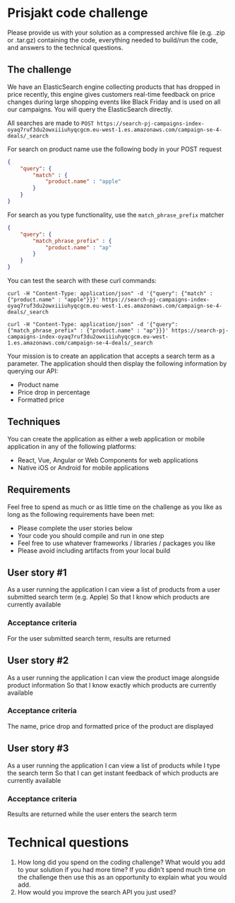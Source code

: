 # Prisjakt code challenge

Please provide us with your solution as a compressed archive file (e.g. .zip or .tar.gz) containing the code, everything needed to build/run the code, and answers to the technical questions.

## The challenge
We have an ElasticSearch engine collecting products that has dropped in price recently, this engine gives customers real-time feedback on price changes during large shopping events like Black Friday and is used on all our campaigns. You will query the ElasticSearch directly.

All searches are made to `POST https://search-pj-campaigns-index-oyaq7ruf3du2owxiiiuhyqcgcm.eu-west-1.es.amazonaws.com/campaign-se-4-deals/_search`

For search on product name use the following body in your POST request

```json
{
    "query": {
        "match" : {
            "product.name" : "apple"
        }
    }
}
```

For search as you type functionality, use the `match_phrase_prefix` matcher

```json
{
    "query": {
        "match_phrase_prefix" : {
            "product.name" : "ap"
        }
    }
}
```

You can test the search with these curl commands:

`curl -H "Content-Type: application/json" -d '{"query": {"match" : {"product.name" : "apple"}}}' https://search-pj-campaigns-index-oyaq7ruf3du2owxiiiuhyqcgcm.eu-west-1.es.amazonaws.com/campaign-se-4-deals/_search`

`curl -H "Content-Type: application/json" -d '{"query": {"match_phrase_prefix" : {"product.name" : "ap"}}}' https://search-pj-campaigns-index-oyaq7ruf3du2owxiiiuhyqcgcm.eu-west-1.es.amazonaws.com/campaign-se-4-deals/_search`

Your mission is to create an application that accepts a search term as a parameter. The application should then display the following information by querying our API:

- Product name
- Price drop in percentage
- Formatted price

## Techniques 
You can create the application as either a web application or mobile application in any of the following platforms:

- React, Vue, Angular or Web Components for web applications
- Native iOS or Android for mobile applications

## Requirements
Feel free to spend as much or as little time on the challenge as you like as long as the following requirements have been met:

- Please complete the user stories below
- Your code you should compile and run in one step
- Feel free to use whatever frameworks / libraries / packages you like
- Please avoid including artifacts from your local build

## User story #1 
As a user running the application
I can view a list of products from a user submitted search term (e.g. Apple)
So that I know which products are currently available

### Acceptance criteria
For the user submitted search term, results are returned

## User story #2
As a user running the application
I can view the product image alongside product information
So that I know exactly which products are currently available

### Acceptance criteria
The name, price drop and formatted price of the product are displayed

## User story #3
As a user running the application
I can view a list of products while I type the search term
So that I can get instant feedback of which products are currently available

### Acceptance criteria
Results are returned while the user enters the search term

# Technical questions
1. How long did you spend on the coding challenge? What would you add to your solution if you had more time? If you didn't spend much time on the challenge then use this as an opportunity to explain what you would add.
2. How would you improve the search API you just used?
